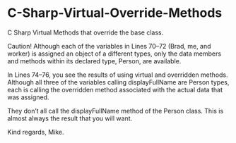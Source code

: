 # C-Sharp-Virtual-Override-Methods
C Sharp Virtual Methods that override the base class.

Caution!
Although each of the variables in Lines 70–72 (Brad, me, and worker) is assigned an object of a different types, only the data 
members and methods within its declared type, Person, are available.

In Lines 74–76, you see the results of using virtual and overridden methods. Although all three of the variables calling displayFullName 
are Person types, each is calling the overridden method associated with the actual data that was assigned. 

They don’t all call the displayFullName method of the Person class. This is almost always the result that you will want.

Kind regards,
Mike.
